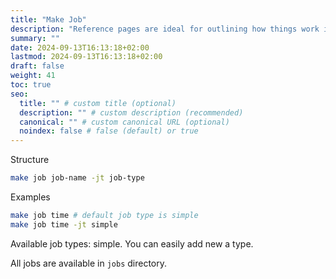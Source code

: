 ```yaml
---
title: "Make Job"
description: "Reference pages are ideal for outlining how things work in terse and clear terms."
summary: ""
date: 2024-09-13T16:13:18+02:00
lastmod: 2024-09-13T16:13:18+02:00
draft: false
weight: 41
toc: true
seo:
  title: "" # custom title (optional)
  description: "" # custom description (recommended)
  canonical: "" # custom canonical URL (optional)
  noindex: false # false (default) or true
---
```


Structure

```bash
make job job-name -jt job-type
```

Examples

```bash
make job time # default job type is simple
make job time -jt simple
```

Available job types: simple. You can easily add new a type.

All jobs are available in `jobs` directory.
